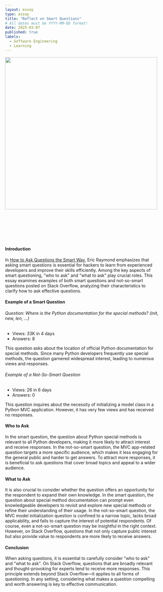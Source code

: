 ```yaml
---
layout: essay
type: essay
title: "Reflect on Smart Questions"
# All dates must be YYYY-MM-DD format!
date: 2025-03-07
published: true
labels:
  - Software Engineering
  - Learning
---
```


<img width="500px" class="rounded float-start pe-4" src="../img/SM.png"><br><br><br><br><br><br><br>

<h4>Introduction</h4>
<p>
In <a href = "http://www.catb.org/esr/faqs/smart-questions.html">How to Ask Questions the Smart Way</a>, Eric Raymond emphasizes that asking smart questions is essential for hackers to learn from experienced developers and improve their skills efficiently. Among the key aspects of smart questioning, "who to ask" and "what to ask" play crucial roles. This essay examines examples of both smart questions and not-so-smart questions posted on Stack Overflow, analyzing their characteristics to clarify how to ask effective questions.
</p>

<h4>Example of a Smart Question</h4>
<h6>Question: Where is the Python documentation for the special methods? (init, new, len, ...)</h6>
<ul>
  <li>Views: 33K in 4 days</li>
  <li>Answers: 8</li>
</ul>
<p>
This question asks about the location of official Python documentation for special methods. Since many Python developers frequently use special methods, the question garnered widespread interest, leading to numerous views and responses.
</p>

<h6>Example of a Not-So-Smart Question</h6>
<ul>
  <li>Views: 26 in 6 days</li>
  <li>Answers: 0</li>
</ul>
<p>
This question inquires about the necessity of initializing a model class in a Python MVC application. However, it has very few views and has received no responses.
</p>

<h4>Who to Ask</h4>
<p>
In the smart question, the question about Python special methods is relevant to all Python developers, making it more likely to attract interest and receive responses. In the not-so-smart question, the MVC app-related question targets a more specific audience, which makes it less engaging for the general public and harder to get answers. To attract more responses, it is beneficial to ask questions that cover broad topics and appeal to a wider audience.
</p>

<h4>What to Ask</h4>
<p>
It is also crucial to consider whether the question offers an opportunity for the respondent to expand their own knowledge. In the smart question, the question about special method documentation can prompt even knowledgeable developers to revisit and explore new special methods or refine their understanding of their usage. In the not-so-smart question, the MVC model initialization question is confined to a narrow topic, lacks broad applicability, and fails to capture the interest of potential respondents. Of course, even a not-so-smart question may be insightful in the right context. However, on Stack Overflow, questions that not only capture public interest but also provide value to respondents are more likely to receive answers.
</p>

<h4>Conclusion</h4>
<p>
When asking questions, it is essential to carefully consider "who to ask" and "what to ask". On Stack Overflow, questions that are broadly relevant and thought-provoking for experts tend to receive more responses. This principle extends beyond Stack Overflow—it applies to all forms of questioning. In any setting, considering what makes a question compelling and worth answering is key to effective communication.
</p>
